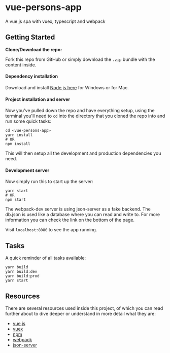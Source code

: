 # vue-persons-app
A vue.js spa with vuex, typescript and webpack

## Getting Started

**Clone/Download the repo:**

Fork this repo from GitHub or simply download the `.zip` bundle
with the content inside.

#### Dependency installation

Download and install [Node.js here](https://nodejs.org/en/download/) for
Windows or for Mac.

#### Project installation and server

Now you've pulled down the repo and have everything setup, using the terminal
you'll need to `cd` into the directory that you cloned the repo into and run
some quick tasks:

```
cd <vue-persons-app>
yarn install
# OR
npm install
```

This will then setup all the development and production dependencies you need.

#### Development server
Now simply run this to start up the server:

```
yarn start
# OR
npm start
```
The webpack-dev server is using json-server as a fake backend. The db.json
is used like a database where you can read and write to. For more information
you can check the link on the bottom of the page.

Visit `localhost:8080` to see the app running.

## Tasks

A quick reminder of all tasks available:

```
yarn build
yarn build:dev
yarn build:prod
yarn start
```

## Resources

There are several resources used inside this project, of which you can read
further about to dive deeper or understand in more detail what they are:

* [vue.js](https://vuejs.org/)
* [vuex](https://vuex.vuejs.org/en/)
* [npm](https://www.npmjs.com/)
* [webpack](https://webpack.js.org/)
* [json-server](https://github.com/typicode/json-server)
